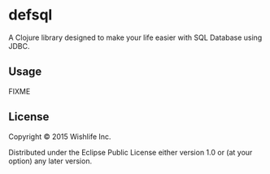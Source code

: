 # defsql

A Clojure library designed to make your life easier with SQL Database using JDBC.

## Usage

FIXME

## License

Copyright © 2015 Wishlife Inc.

Distributed under the Eclipse Public License either version 1.0 or (at
your option) any later version.
